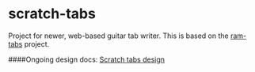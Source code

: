 scratch-tabs
=======

Project for newer, web-based guitar tab writer. This is based on the [ram-tabs](https://github.com/The13thDoc/ram-tabs) project.

####Ongoing design docs:
[Scratch tabs design](https://docs.google.com/drawings/d/1aF2JeQ9Zi2AEM_f2ANQ4f1Uy9LuKfW33Ym_UDrNsmNU/edit?usp=sharing)
